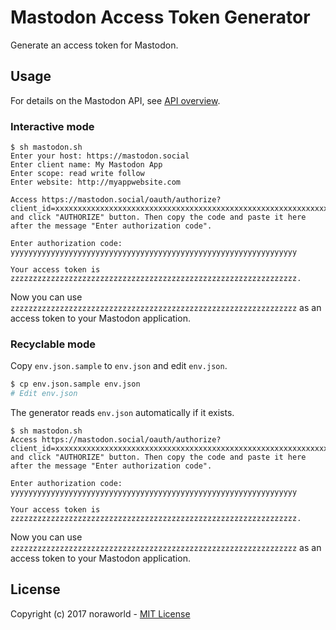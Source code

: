 # Mastodon Access Token Generator
Generate an access token for Mastodon.

## Usage
For details on the Mastodon API, see [API overview](https://github.com/tootsuite/documentation/blob/master/Using-the-API/API.md#apps).

### Interactive mode

```
$ sh mastodon.sh
Enter your host: https://mastodon.social
Enter client name: My Mastodon App
Enter scope: read write follow
Enter website: http://myappwebsite.com

Access https://mastodon.social/oauth/authorize?client_id=xxxxxxxxxxxxxxxxxxxxxxxxxxxxxxxxxxxxxxxxxxxxxxxxxxxxxxxxxxxxxxxx&response_type=code&redirect_uri=urn:ietf:wg:oauth:2.0:oob&scope=read%20write%20follow and click "AUTHORIZE" button. Then copy the code and paste it here after the message "Enter authorization code".

Enter authorization code: yyyyyyyyyyyyyyyyyyyyyyyyyyyyyyyyyyyyyyyyyyyyyyyyyyyyyyyyyyyyyyyy

Your access token is zzzzzzzzzzzzzzzzzzzzzzzzzzzzzzzzzzzzzzzzzzzzzzzzzzzzzzzzzzzzzzzz.
```

Now you can use `zzzzzzzzzzzzzzzzzzzzzzzzzzzzzzzzzzzzzzzzzzzzzzzzzzzzzzzzzzzzzzzz` as an access token to your Mastodon application.

### Recyclable mode
Copy `env.json.sample` to `env.json` and edit `env.json`.

```sh
$ cp env.json.sample env.json
# Edit env.json
```

The generator reads `env.json` automatically if it exists.

```
$ sh mastodon.sh
Access https://mastodon.social/oauth/authorize?client_id=xxxxxxxxxxxxxxxxxxxxxxxxxxxxxxxxxxxxxxxxxxxxxxxxxxxxxxxxxxxxxxxx&response_type=code&redirect_uri=urn:ietf:wg:oauth:2.0:oob&scope=read%20write%20follow and click "AUTHORIZE" button. Then copy the code and paste it here after the message "Enter authorization code".

Enter authorization code: yyyyyyyyyyyyyyyyyyyyyyyyyyyyyyyyyyyyyyyyyyyyyyyyyyyyyyyyyyyyyyyy

Your access token is zzzzzzzzzzzzzzzzzzzzzzzzzzzzzzzzzzzzzzzzzzzzzzzzzzzzzzzzzzzzzzzz.
```

Now you can use `zzzzzzzzzzzzzzzzzzzzzzzzzzzzzzzzzzzzzzzzzzzzzzzzzzzzzzzzzzzzzzzz` as an access token to your Mastodon application.

## License
Copyright (c) 2017 noraworld - [MIT License](https://github.com/noraworld/mastodon-access-token-generator/blob/master/LICENSE)
